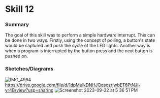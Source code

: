 # Skill 12

### Summary
The goal of this skill was to perform a simple hardware interrupt. This can be done in two ways. Firstly, using the concept of polling, a button's state would be captured and push the cycle of the LED lights. Another way is when a program is interrupted by the button press and the next button is pushed on.

### Sketches/Diagrams
![IMG_4994](https://github.com/BU-EC444/Chin-Jacob/assets/108195485/3d88d830-c157-4890-8a59-e212a5af123e)
https://drive.google.com/file/d/1dpMulkDNHJQqsozrjwbET6PtNJi-vr4B/view?usp=sharing
![Screenshot 2023-09-22 at 5 36 51 PM](https://github.com/BU-EC444/Chin-Jacob/assets/108195485/d2e3b721-8c9f-4926-9414-2eadf4f5c051)
